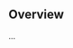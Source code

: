 <!-- Note: Please must use one of our issue templates to file an issue! 🛑 -->
<!-- 👉 https://github.com/quests-org/quests/issues/new/choose 👈 -->
<!-- **Issues that should have been filed with a template will be closed without action, and we will ask you to use a template.** -->

<!-- This blank issue template is only for issues that don't fit any of the templates. -->

## Overview

...
